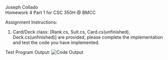 Joseph Collado  
Homework 4 Part 1 for CSC 350H @ BMCC

Assignment Instructions:
1. Card/Deck class: [Rank.cs, Suit.cs, Card.cs(unfinished), Deck.cs(unfinished)] are provided, please complete the implementation and test the code you have implemented.

Test Program Output:
![Code Output](Output.png)
